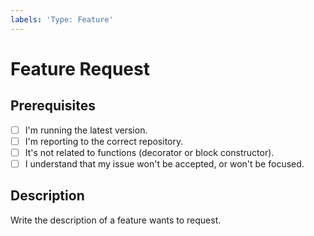 ```yaml
---
labels: 'Type: Feature'
---
```


# Feature Request

## Prerequisites

- [ ] I'm running the latest version.
- [ ] I'm reporting to the correct repository.
- [ ] It's not related to functions (decorator or block constructor).
- [ ] I understand that my issue won't be accepted, or won't be focused.

## Description

Write the description of a feature wants to request.
